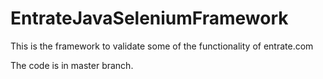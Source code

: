 # EntrateJavaSeleniumFramework
This is the framework to validate some of the functionality of entrate.com  

The code is in master branch.
